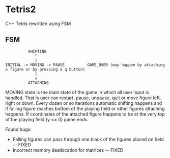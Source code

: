 # Tetris2
C++ Tetris rewritten using FSM

## FSM
```
          SHIFTING
             ^
             |
INITIAL -> MOVING -> PAUSE          GAME_OVER (may happen by attaching a figure or by pressing a q button)
             |
             v
          ATTACHING
```

MOVING state is the main state of the game in which all user input is handled. That is user
can restart, pause, unpause, quit or move figure left, right or down. Every dozen or so iterations
automatic shifting happens and if falling figure reaches bottom of the playing field or other figures
attaching happens. If coordinates of the attached figure happens to be at the very top of the playing field
(y <= 0) game ends.

Found bugs:
- Falling figures can pass through one black of the figures placed on field -- FIXED
- Incorrect memory deallocation for matrices -- FIXED
